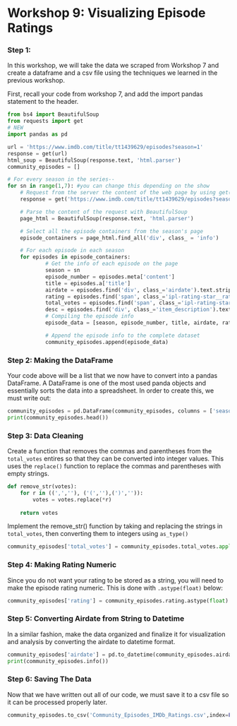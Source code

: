 # Workshop 9: Visualizing Episode Ratings

### Step 1: 
In this workshop, we will take the data we scraped from Workshop 7 and create a dataframe and a csv file using the techniques we learned in the previous workshop.

First, recall your code from workshop 7, and add the import pandas statement to the header.
```python
from bs4 import BeautifulSoup
from requests import get
# NEW
import pandas as pd 

url = 'https://www.imdb.com/title/tt1439629/episodes?season=1'
response = get(url)
html_soup = BeautifulSoup(response.text, 'html.parser')
community_episodes = []

# For every season in the series--
for sn in range(1,7): #you can change this depending on the show
	# Request from the server the content of the web page by using get(), and store the server’s response in the variable response
	response = get('https://www.imdb.com/title/tt1439629/episodes?season=' + str(sn))

	# Parse the content of the request with BeautifulSoup
	page_html = BeautifulSoup(response.text, 'html.parser')

	# Select all the episode containers from the season's page
	episode_containers = page_html.find_all('div', class_ = 'info')

	# For each episode in each season
	for episodes in episode_containers:
        	# Get the info of each episode on the page
        	season = sn
        	episode_number = episodes.meta['content']
        	title = episodes.a['title']
        	airdate = episodes.find('div', class_='airdate').text.strip()
        	rating = episodes.find('span', class_='ipl-rating-star__rating').text
        	total_votes = episodes.find('span', class_='ipl-rating-star__total-votes').text
        	desc = episodes.find('div', class_='item_description').text.strip()
        	# Compiling the episode info
        	episode_data = [season, episode_number, title, airdate, rating, total_votes, desc]

        	# Append the episode info to the complete dataset
        	community_episodes.append(episode_data)
```


### Step 2: Making the DataFrame
Your code above will be a list that we now have to convert into a pandas DataFrame.  A DataFrame is one of the most used panda objects and essentially sorts the data into a spreadsheet.  In order to create this, we must write out: 

```python
community_episodes = pd.DataFrame(community_episodes, columns = ['season', 'episode_number', 'title', 'airdate', 'rating', 'total_votes', 'desc'])
print(community_episodes.head())
```

### Step 3: Data Cleaning
Create a function that removes the commas and parentheses from the `total_votes` entires so that they can be converted into integer values. This uses the `replace()` function to replace the commas and parentheses with empty strings.
```python
def remove_str(votes):
	for r in ((',',''), ('(',''),(')','')):
    	votes = votes.replace(*r)
   	 
	return votes
```
Implement the remove_str() function by taking and replacing the strings in `total_votes`, then converting them to integers using `as_type()`
```python
community_episodes['total_votes'] = community_episodes.total_votes.apply(remove_str).astype(int)
```




### Step 4: Making Rating Numeric
Since you do not want your rating to be stored as a string, you will need to make the episode rating numeric.  This is done with `.astype(float)` below: 
```python
community_episodes['rating'] = community_episodes.rating.astype(float)
```
 
### Step 5: Converting Airdate from String to Datetime
In a similar fashion, make the data organized and finalize it for visualization and analysis by converting the airdate to datetime format.
```python
community_episodes['airdate'] = pd.to_datetime(community_episodes.airdate)
print(community_episodes.info())
```
 
### Step 6: Saving The Data
Now that we have written out all of our code, we must save it to a csv file so it can be processed properly later.
```python
community_episodes.to_csv('Community_Episodes_IMDb_Ratings.csv',index=False)
```
